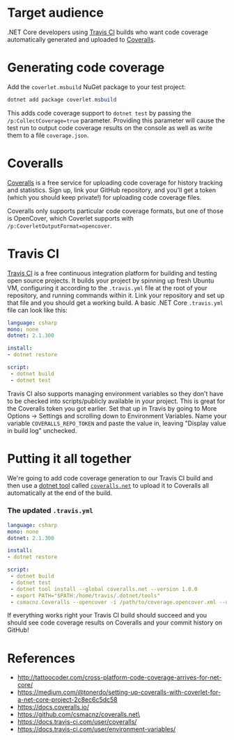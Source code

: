 # Target audience
.NET Core developers using [Travis CI](https://travis-ci.org/) builds who want code coverage automatically generated and uploaded to [Coveralls](https://coveralls.io/).

# Generating code coverage
Add the `coverlet.msbuild` NuGet package to your test project:

``` powershell
dotnet add package coverlet.msbuild
```

This adds code coverage support to `dotnet test` by passing the `/p:CollectCoverage=true` parameter. Providing this parameter will cause the test run to output code coverage results on the console as well as write them to a file `coverage.json`.

# Coveralls
[Coveralls](https://coveralls.io/) is a free service for uploading code coverage for history tracking and statistics. Sign up, link your GitHub repository, and you'll get a token (which you should keep private!) for uploading code coverage files.

Coveralls only supports particular code coverage formats, but one of those is OpenCover, which Coverlet supports with `/p:CoverletOutputFormat=opencover`.

# Travis CI
[Travis CI](https://travis-ci.org/) is a free continuous integration platform for building and testing open source projects. It builds your project by spinning up fresh Ubuntu VM, configuring it according to the `.travis.yml` file at the root of your repository, and running commands within it. Link your repository and set up that file and you should get a working build. A basic .NET Core `.travis.yml` file can look like this:

``` yaml
language: csharp
mono: none
dotnet: 2.1.300

install:
- dotnet restore

script:
 - dotnet build
 - dotnet test
```

Travis CI also supports managing environment variables so they don't have to be checked into scripts/publicly available in your project. This is great for the Coveralls token you got earlier. Set that up in Travis by going to More Options -> Settings and scrolling down to Environment Variables. Name your variable `COVERALLS_REPO_TOKEN` and paste the value in, leaving "Display value in build log" unchecked.

# Putting it all together
We're going to add code coverage generation to our Travis CI build and then use a [dotnet tool](https://docs.microsoft.com/en-us/dotnet/core/tools/global-tools) called [`coveralls.net`](https://www.nuget.org/packages/coveralls.net/) to upload it to Coveralls all automatically at the end of the build.

### The updated `.travis.yml`
``` yaml
language: csharp
mono: none
dotnet: 2.1.300

install:
- dotnet restore

script:
 - dotnet build
 - dotnet test
 - dotnet tool install --global coveralls.net --version 1.0.0
 - export PATH="$PATH:/home/travis/.dotnet/tools"
 - csmacnz.Coveralls --opencover -i /path/to/coverage.opencover.xml --useRelativePaths --commitId $TRAVIS_COMMIT --commitBranch $TRAVIS_BRANCH --commitAuthor "$REPO_COMMIT_AUTHOR" --commitEmail "$REPO_COMMIT_AUTHOR_EMAIL" --commitMessage "$REPO_COMMIT_MESSAGE" --jobId $TRAVIS_JOB_ID  --serviceName travis-ci
```

If everything works right your Travis CI build should succeed and you should see code coverage results on Coveralls and your commit history on GitHub!

# References
* http://tattoocoder.com/cross-platform-code-coverage-arrives-for-net-core/
* https://medium.com/@tonerdo/setting-up-coveralls-with-coverlet-for-a-net-core-project-2c8ec6c5dc58
* https://docs.coveralls.io/
* https://github.com/csmacnz/coveralls.net\
* https://docs.travis-ci.com/user/coveralls/
* https://docs.travis-ci.com/user/environment-variables/